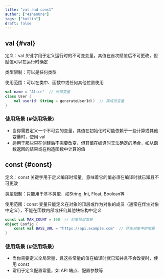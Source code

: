```yaml
---
title: "val and const"
author: ["4shen0ne"]
tags: ["kotlin"]
draft: false
---
```


## val {#val}

定义：val 关键字用于定义运行时的不可变变量，其值在首次赋值后不可更改，但赋值可以在运行时确定

类型限制：可以是任何类型

使用范围：可以在类中、函数中或任何其他位置使用

```kotlin
val name = "Alice"  // 局部变量
class User {
    val userId: String = generateUserId()  // 类成员变量
}
```


### 使用场景 {#使用场景}

-   当你需要定义一个不可变的变量，其值在初始化时可能依赖于一些计算或其他变量时，使用 val
-   适用于那些只在创建后不需要改变，但其值在编译时无法确定的场合，如从函数返回的结果或在构造函数中计算的值


## const {#const}

定义：const 关键字用于定义编译时常量，意味着它的值必须在编译时就已知且不可更改

类型限制：只能用于基本类型，如String, Int, Float, Boolean等

使用范围：const 变量只能定义在对象的顶层或作为对象的成员（通常在伴生对象中定义），不能在函数内部或任何其他块结构中定义

```kotlin
const val MAX_COUNT = 100  // 对象顶层常量
object Config {
    const val BASE_URL = "https://api.example.com"  // 伴生对象中的常量
}
```


### 使用场景 {#使用场景}

-   当你需要定义全局常量，且这些常量的值在编译时就已知并且不会改变时，使用 const
-   常用于定义配置常量，如 API 端点、配置参数等

